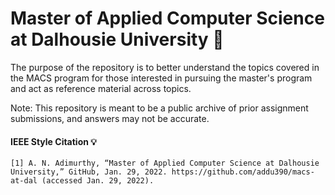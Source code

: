 # Master of Applied Computer Science at Dalhousie University 🚀

The purpose of the repository is to better understand the topics covered in the MACS program for those interested in pursuing the master's program and act as reference material across topics.

Note: This repository is meant to be a public archive of prior assignment submissions, and answers may not be accurate.

#### IEEE Style Citation 💡
```
[1] A. N. Adimurthy, “Master of Applied Computer Science at Dalhousie University,” GitHub, Jan. 29, 2022. https://github.com/addu390/macs-at-dal (accessed Jan. 29, 2022).
```

